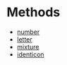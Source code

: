 # Methods

- [number](number.md)
- [letter](letter.md)
- [mixture](mixture.md)
- [identicon](identicon.md)
